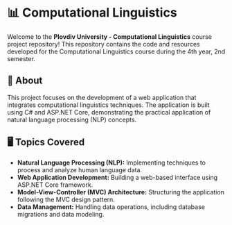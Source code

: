 # 📊 Computational Linguistics

Welcome to the **Plovdiv University - Computational Linguistics** course project repository! This repository contains the code and resources developed for the Computational Linguistics course during the 4th year, 2nd semester.

## 📌 About
This project focuses on the development of a web application that integrates computational linguistics techniques. The application is built using C# and ASP.NET Core, demonstrating the practical application of natural language processing (NLP) concepts.

## 🖥️ Topics Covered

- **Natural Language Processing (NLP):** Implementing techniques to process and analyze human language data.
- **Web Application Development:** Building a web-based interface using ASP.NET Core framework.
- **Model-View-Controller (MVC) Architecture:** Structuring the application following the MVC design pattern.
- **Data Management:** Handling data operations, including database migrations and data modeling.
